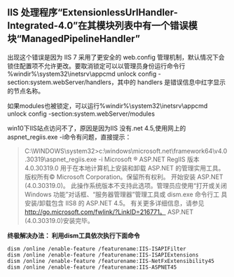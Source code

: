 ## IIS 处理程序“ExtensionlessUrlHandler-Integrated-4.0”在其模块列表中有一个错误模块“ManagedPipelineHandler”

出现这个错误是因为 IIS 7 采用了更安全的 web.config 管理机制，默认情况下会锁住配置项不允许更改。要取消锁定可以以管理员身份运行命令行 %windir%\system32\inetsrv\appcmd unlock config -section:system.webServer/handlers，其中的 handlers 是错误信息中红字显示的节点名称。

如果modules也被锁定，可以运行%windir%\system32\inetsrv\appcmd unlock config -section:system.webServer/modules

win10下IIS站点访问不了，原因是因为IIS 没有.net 4.5,使用网上的aspnet_regiis.exe -i命令有问题，直接提示：

> C:\WINDOWS\system32>c:\windows\microsoft.net\framework64\v4.0.30319\aspnet_regiis.exe -i
> Microsoft ® ASP.NET RegIIS 版本 4.0.30319.0
> 用于在本地计算机上安装和卸载 ASP.NET 的管理实用工具。
> 版权所有© Microsoft Corporation。保留所有权利。
> 开始安装 ASP.NET (4.0.30319.0)。
> 此操作系统版本不支持此选项。管理员应使用“打开或关闭 Windows 功能”对话框、“服务器管理器”管理工具或 dism.exe 命令行工 具安装/卸载包含 IIS8 的 ASP.NET 4.5。
> 有关更多详细信息，请参见 http://go.microsoft.com/fwlink/?LinkID=216771。
> ASP.NET (4.0.30319.0)安装完毕。

**终极解决办法：
利用dism工具依次执行下面命令**

````cmdd
dism /online /enable-feature /featurename:IIS-ISAPIFilter
dism /online /enable-feature /featurename:IIS-ISAPIExtensions
dism /online /enable-feature /featurename:IIS-NetFxExtensibility45
dism /online /enable-feature /featurename:IIS-ASPNET45
````

